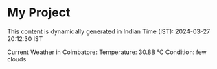 # My Project

This content is dynamically generated in Indian Time (IST): 2024-03-27 20:12:30 IST


Current Weather in Coimbatore:
Temperature: 30.88 °C
Condition: few clouds
